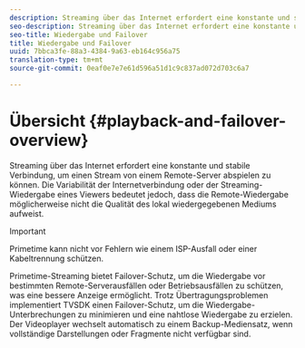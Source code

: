 ```yaml
---
description: Streaming über das Internet erfordert eine konstante und stabile Verbindung, um einen Stream von einem Remote-Server abspielen zu können. Die Variabilität der Internetverbindung oder der Streaming-Wiedergabe eines Viewers bedeutet jedoch, dass die Remote-Wiedergabe möglicherweise nicht die Qualität des lokal wiedergegebenen Mediums aufweist.
seo-description: Streaming über das Internet erfordert eine konstante und stabile Verbindung, um einen Stream von einem Remote-Server abspielen zu können. Die Variabilität der Internetverbindung oder der Streaming-Wiedergabe eines Viewers bedeutet jedoch, dass die Remote-Wiedergabe möglicherweise nicht die Qualität des lokal wiedergegebenen Mediums aufweist.
seo-title: Wiedergabe und Failover
title: Wiedergabe und Failover
uuid: 7bbca3fe-88a3-4384-9a63-eb164c956a75
translation-type: tm+mt
source-git-commit: 0eaf0e7e7e61d596a51d1c9c837ad072d703c6a7

---
```



# Übersicht {#playback-and-failover-overview}

Streaming über das Internet erfordert eine konstante und stabile Verbindung, um einen Stream von einem Remote-Server abspielen zu können. Die Variabilität der Internetverbindung oder der Streaming-Wiedergabe eines Viewers bedeutet jedoch, dass die Remote-Wiedergabe möglicherweise nicht die Qualität des lokal wiedergegebenen Mediums aufweist.

>[!IMPORTANT]
>
>Primetime kann nicht vor Fehlern wie einem ISP-Ausfall oder einer Kabeltrennung schützen.

Primetime-Streaming bietet Failover-Schutz, um die Wiedergabe vor bestimmten Remote-Serverausfällen oder Betriebsausfällen zu schützen, was eine bessere Anzeige ermöglicht. Trotz Übertragungsproblemen implementiert TVSDK einen Failover-Schutz, um die Wiedergabe-Unterbrechungen zu minimieren und eine nahtlose Wiedergabe zu erzielen. Der Videoplayer wechselt automatisch zu einem Backup-Mediensatz, wenn vollständige Darstellungen oder Fragmente nicht verfügbar sind.